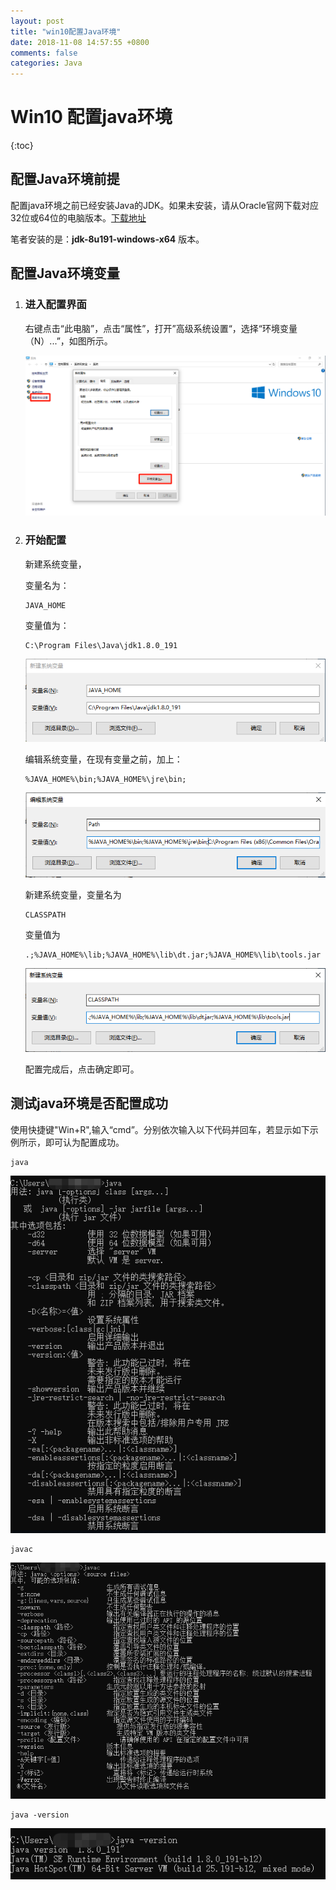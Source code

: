 ```yaml
---
layout: post
title: "win10配置Java环境"
date: 2018-11-08 14:57:55 +0800
comments: false
categories: Java
---
```


# Win10 配置java环境

{:toc}

## 配置Java环境前提

配置java环境之前已经安装Java的JDK。如果未安装，请从Oracle官网下载对应32位或64位的电脑版本。[下载地址](https://www.oracle.com/technetwork/java/javase/downloads/jdk8-downloads-2133151.html)

笔者安装的是：**jdk-8u191-windows-x64** 版本。

## 配置Java环境变量

1. ### 进入配置界面

   右键点击“此电脑”，点击“属性”，打开”高级系统设置“，选择“环境变量（N）...”，如图所示。

   ![1541655901844](/assets/img/1541655901844.png)

2. ### 开始配置

   新建系统变量，

   变量名为：

   ```
   JAVA_HOME
   ```

   变量值为：

   ```
   C:\Program Files\Java\jdk1.8.0_191
   ```

   ![1541659170776](/assets/img/1541659170776.png)

   编辑系统变量，在现有变量之前，加上：

   ```
   %JAVA_HOME%\bin;%JAVA_HOME%\jre\bin;
   ```

   ![1541659435688](/assets/img/1541659435688.png)

   新建系统变量，变量名为

   ```
   CLASSPATH
   ```

   变量值为

   ```
   .;%JAVA_HOME%\lib;%JAVA_HOME%\lib\dt.jar;%JAVA_HOME%\lib\tools.jar
   ```

   ![1541659215120](/assets/img/1541659215120.png)

   配置完成后，点击确定即可。

## 测试java环境是否配置成功

使用快捷键"Win+R",输入“cmd”。分别依次输入以下代码并回车，若显示如下示例所示，即可认为配置成功。

```
java
```

![1541654993660](/assets/img/1541654993660.png)

```
javac
```

![1541654855230](/assets/img/1541654855230.png)

```
java -version
```

![1541655088797](/assets/img/1541655088797.png)



